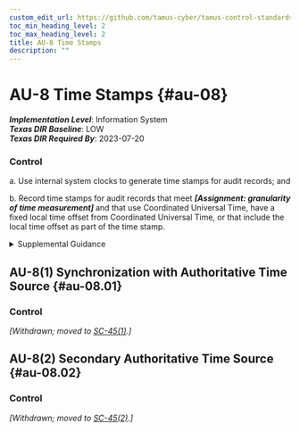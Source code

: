 ```yaml
---
custom_edit_url: https://github.com/tamus-cyber/tamus-control-standards/tree/main/content/tamus.edu/TAMUS_profile.xml
toc_min_heading_level: 2
toc_max_heading_level: 2
title: AU-8 Time Stamps
description: ""
---
```


# AU-8 Time Stamps {#au-08}

_**Implementation Level**_: Information System\
_**Texas DIR Baseline**_: LOW\
_**Texas DIR Required By**_: 2023-07-20

### Control



a. Use internal system clocks to generate time stamps for audit records; and

b. Record time stamps for audit records that meet <strong title="au-08_odp"> <em>[Assignment: granularity of time measurement]</em> </strong> and that use Coordinated Universal Time, have a fixed local time offset from Coordinated Universal Time, or that include the local time offset as part of the time stamp.


<details><summary>Supplemental Guidance</summary>Time stamps generated by the system include date and time. Time is commonly expressed in Coordinated Universal Time (UTC), a modern continuation of Greenwich Mean Time (GMT), or local time with an offset from UTC. Granularity of time measurements refers to the degree of synchronization between system clocks and reference clocks (e.g., clocks synchronizing within hundreds of milliseconds or tens of milliseconds). Organizations may define different time granularities for different system components. Time service can be critical to other security capabilities such as access control and identification and authentication, depending on the nature of the mechanisms used to support those capabilities.</details>


## AU-8(1) Synchronization with Authoritative Time Source {#au-08.01}

### Control

<em>[Withdrawn; moved to [SC-45(1)](/catalog/sc/sc-45#sc-45.01).]</em>



## AU-8(2) Secondary Authoritative Time Source {#au-08.02}

### Control

<em>[Withdrawn; moved to [SC-45(2)](/catalog/sc/sc-45#sc-45.02).]</em>


